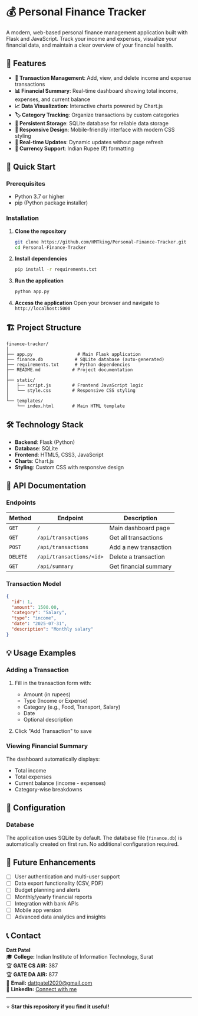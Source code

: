 # 💰 Personal Finance Tracker

A modern, web-based personal finance management application built with Flask and JavaScript. Track your income and expenses, visualize your financial data, and maintain a clear overview of your financial health.

## 🌟 Features

- **💸 Transaction Management**: Add, view, and delete income and expense transactions
- **📊 Financial Summary**: Real-time dashboard showing total income, expenses, and current balance
- **📈 Data Visualization**: Interactive charts powered by Chart.js
- **🏷️ Category Tracking**: Organize transactions by custom categories
- **💾 Persistent Storage**: SQLite database for reliable data storage
- **📱 Responsive Design**: Mobile-friendly interface with modern CSS styling
- **🔄 Real-time Updates**: Dynamic updates without page refresh
- **💱 Currency Support**: Indian Rupee (₹) formatting

## 🚀 Quick Start

### Prerequisites

- Python 3.7 or higher
- pip (Python package installer)

### Installation

1. **Clone the repository**
   ```bash
   git clone https://github.com/HMTking/Personal-Finance-Tracker.git
   cd Personal-Finance-Tracker
   ```

2. **Install dependencies**
   ```bash
   pip install -r requirements.txt
   ```

3. **Run the application**
   ```bash
   python app.py
   ```

4. **Access the application**
   Open your browser and navigate to `http://localhost:5000`

## 🏗️ Project Structure

```
finance-tracker/
│
├── app.py                 # Main Flask application
├── finance.db            # SQLite database (auto-generated)
├── requirements.txt      # Python dependencies
├── README.md            # Project documentation
│
├── static/
│   ├── script.js        # Frontend JavaScript logic
│   └── style.css        # Responsive CSS styling
│
└── templates/
    └── index.html       # Main HTML template
```

## 🛠️ Technology Stack

- **Backend**: Flask (Python)
- **Database**: SQLite
- **Frontend**: HTML5, CSS3, JavaScript
- **Charts**: Chart.js
- **Styling**: Custom CSS with responsive design

## 📖 API Documentation

### Endpoints

| Method | Endpoint | Description |
|--------|----------|-------------|
| `GET` | `/` | Main dashboard page |
| `GET` | `/api/transactions` | Get all transactions |
| `POST` | `/api/transactions` | Add a new transaction |
| `DELETE` | `/api/transactions/<id>` | Delete a transaction |
| `GET` | `/api/summary` | Get financial summary |

### Transaction Model

```json
{
  "id": 1,
  "amount": 1500.00,
  "category": "Salary",
  "type": "income",
  "date": "2025-07-31",
  "description": "Monthly salary"
}
```

## 💡 Usage Examples

### Adding a Transaction

1. Fill in the transaction form with:
   - Amount (in rupees)
   - Type (Income or Expense)
   - Category (e.g., Food, Transport, Salary)
   - Date
   - Optional description

2. Click "Add Transaction" to save

### Viewing Financial Summary

The dashboard automatically displays:
- Total income
- Total expenses  
- Current balance (income - expenses)
- Category-wise breakdowns

## 🔧 Configuration

### Database

The application uses SQLite by default. The database file (`finance.db`) is automatically created on first run. No additional configuration required.


## 🔮 Future Enhancements

- [ ] User authentication and multi-user support
- [ ] Data export functionality (CSV, PDF)
- [ ] Budget planning and alerts
- [ ] Monthly/yearly financial reports
- [ ] Integration with bank APIs
- [ ] Mobile app version
- [ ] Advanced data analytics and insights

## 📞 Contact

**Datt Patel**  
🎓 **College:** Indian Institute of Information Technology, Surat  
🏆 **GATE CS AIR:** 387  
🏆 **GATE DA AIR:** 877  
📧 **Email:** dattpatel2020@gmail.com  
💼 **LinkedIn:** [Connect with me](https://www.linkedin.com/in/datt-patel-a312a5256/)

---

⭐ **Star this repository if you find it useful!**


